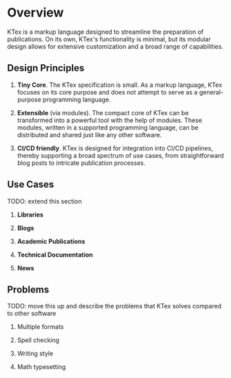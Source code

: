 # Overview

KTex is a markup language designed to streamline the preparation of
publications. On its own, KTex's functionality is minimal, but its modular
design allows for extensive customization and a broad range of capabilities.

## Design Principles

1. **Tiny Core**. The KTex specification is small. As a markup language, KTex
   focuses on its core purpose and does not attempt to serve as a
   general-purpose programming language.

2. **Extensible** (via modules). The compact core of KTex can be transformed
   into a powerful tool with the help of modules. These modules, written in a
   supported programming language, can be distributed and shared just like any
   other software.

3. **CI/CD friendly**. KTex is designed for integration into CI/CD pipelines,
   thereby supporting a broad spectrum of use cases, from straightforward blog
   posts to intricate publication processes.

## Use Cases

TODO: extend this section

1. **Libraries**

2. **Blogs**

3. **Academic Publications**

4. **Technical Documentation**

5. **News**

## Problems

TODO: move this up and describe the problems that KTex solves compared to other
software

1. Multiple formats

2. Spell checking

3. Writing style

4. Math typesetting
